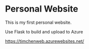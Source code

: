 # Personal Website

This is my first personal website.

Use Flask to build and upload to Azure

https://timchenweb.azurewebsites.net/
